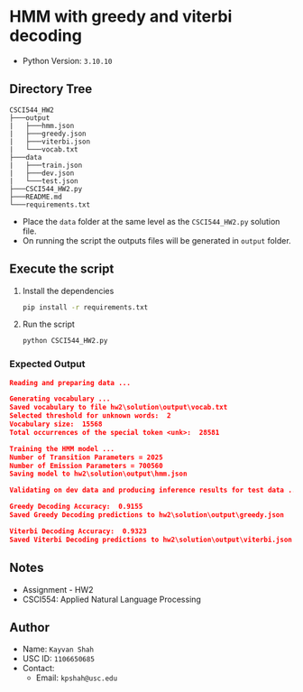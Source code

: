 # HMM with greedy and viterbi decoding
- Python Version: `3.10.10`

## Directory Tree
```
CSCI544_HW2
├───output
|   ├───hmm.json
|   ├───greedy.json
|   ├───viterbi.json
|   └───vocab.txt
├───data
|   ├───train.json
|   ├───dev.json
|   └───test.json
├───CSCI544_HW2.py
├───README.md
└───requirements.txt
```
- Place the `data` folder at the same level as the `CSCI544_HW2.py` solution file.
- On running the script the outputs files will be generated in `output` folder.

## Execute the script
1. Install the dependencies
    ```bash
    pip install -r requirements.txt
    ```
2. Run the script
    ```bash
    python CSCI544_HW2.py
    ```

### Expected Output
```json
Reading and preparing data ...

Generating vocabulary ...
Saved vocabulary to file hw2\solution\output\vocab.txt
Selected threshold for unknown words:  2
Vocabulary size:  15568
Total occurrences of the special token <unk>:  28581

Training the HMM model ...
Number of Transition Parameters = 2025
Number of Emission Parameters = 700560
Saving model to hw2\solution\output\hmm.json

Validating on dev data and producing inference results for test data ...

Greedy Decoding Accuracy:  0.9155
Saved Greedy Decoding predictions to hw2\solution\output\greedy.json

Viterbi Decoding Accuracy:  0.9323
Saved Viterbi Decoding predictions to hw2\solution\output\viterbi.json
```

## Notes
- Assignment - HW2
- CSCI554: Applied Natural Language Processing 

## Author
- Name: `Kayvan Shah`
- USC ID: `1106650685`
- Contact: 
    - Email: `kpshah@usc.edu`